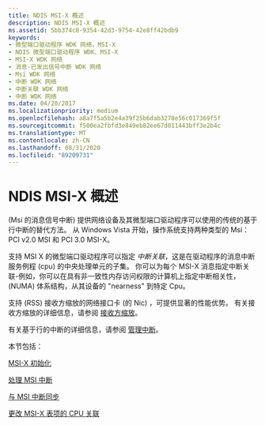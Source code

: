 ```yaml
---
title: NDIS MSI-X 概述
description: NDIS MSI-X 概述
ms.assetid: 5bb374c8-9354-42d3-9754-42e8ff42bdb9
keywords:
- 微型端口驱动程序 WDK 网络，MSI-X
- NDIS 微型端口驱动程序 WDK、MSI-X
- MSI-X WDK 网络
- 消息-已发出信号中断 WDK 网络
- Msi WDK 网络
- 中断 WDK 网络
- 中断关联 WDK 网络
- 中断 WDK 网络
ms.date: 04/20/2017
ms.localizationpriority: medium
ms.openlocfilehash: a8a7f5a5b2e4a39f25b6dab3278e56c017369f5f
ms.sourcegitcommit: f500ea2fbfd3e849eb82ee67d011443bff3e2b4c
ms.translationtype: MT
ms.contentlocale: zh-CN
ms.lasthandoff: 08/31/2020
ms.locfileid: "89209731"
---
```

# <a name="overview-of-ndis-msi-x"></a>NDIS MSI-X 概述





 (Msi 的消息信号中断) 提供网络设备及其微型端口驱动程序可以使用的传统的基于行中断的替代方法。 从 Windows Vista 开始，操作系统支持两种类型的 Msi： PCI v2.0 MSI 和 PCI 3.0 MSI-X。

支持 MSI X 的微型端口驱动程序可以指定 *中断关联*，这是在驱动程序的消息中断服务例程 (cpu) 的中央处理单元的子集。 你可以为每个 MSI-X 消息指定中断关联-例如，你可以在具有非一致性内存访问权限的计算机上指定中断相关性， (NUMA) 体系结构，从其设备的 "nearness" 到特定 Cpu。

支持 (RSS) 接收方缩放的网络接口卡 (的 Nic) ，可提供显著的性能优势。 有关接收方缩放的详细信息，请参阅 [接收方缩放](./receive-side-scaling-version-2-rssv2-.md)。

有关基于行的中断的详细信息，请参阅 [管理中断](managing-interrupts.md)。

本节包括：

[MSI-X 初始化](msi-x-initialization.md)

[处理 MSI 中断](handling-an-msi-interrupt.md)

[与 MSI 中断同步](synchronizing-with-an-msi-interrupt.md)

[更改 MSI-X 表项的 CPU 关联](changing-the-cpu-affinity-of-msi-x-table-entries.md)

 

